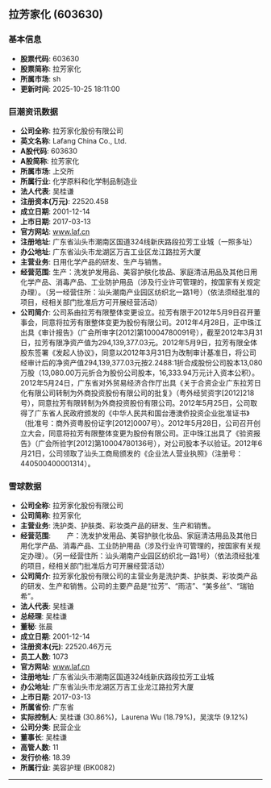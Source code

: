 ## 拉芳家化 (603630)

### 基本信息

- **股票代码**: 603630
- **股票简称**: 拉芳家化
- **所属市场**: sh
- **更新时间**: 2025-10-25 18:11:00

### 巨潮资讯数据

- **公司全称**: 拉芳家化股份有限公司
- **英文名称**: Lafang China Co., Ltd.
- **A股代码**: 603630
- **A股简称**: 拉芳家化
- **所属市场**: 上交所
- **所属行业**: 化学原料和化学制品制造业
- **法人代表**: 吴桂谦
- **注册资本(万元)**: 22520.458
- **成立日期**: 2001-12-14
- **上市日期**: 2017-03-13
- **官方网站**: www.laf.cn
- **注册地址**: 广东省汕头市潮南区国道324线新庆路段拉芳工业城（一照多址）
- **办公地址**: 广东省汕头市龙湖区万吉工业区龙江路拉芳大厦
- **主营业务**: 日用化学产品的研发、生产与销售。
- **经营范围**: 生产：洗发护发用品、美容护肤化妆品、家庭清洁用品及其他日用化学产品、消毒产品、工业防护用品（涉及行业许可管理的，按国家有关规定办理）。（另一经营住所：汕头潮南产业园区纺织北一路1号）（依法须经批准的项目，经相关部门批准后方可开展经营活动）
- **公司简介**: 公司系由拉芳有限整体变更设立。拉芳有限于2012年5月9日召开董事会，同意将拉芳有限整体变更为股份有限公司。2012年4月28日，正中珠江出具《审计报告》（广会所审字[2012]第10004780091号），截至2012年3月31日，拉芳有限净资产值为294,139,377.03元。2012年5月9日，拉芳有限全体股东签署《发起人协议》，同意以2012年3月31日为改制审计基准日，将公司经审计后的净资产值294,139,377.03元按2.2488:1折合成股份公司股本13,080万股（13,080.00万元折合为股份公司股本，16,333.94万元计入资本公积）。2012年5月24日，广东省对外贸易经济合作厅出具《关于合资企业广东拉芳日化有限公司转制为外商投资股份有限公司的批复》（粤外经贸资字[2012]218号），同意拉芳有限转制为外商投资股份有限公司。2012年5月25日，公司取得了广东省人民政府颁发的《中华人民共和国台港澳侨投资企业批准证书》（批准号：商外资粤股份证字[2012]0007号）。2012年5月28日，公司召开创立大会，同意将拉芳有限整体变更为股份有限公司。正中珠江出具了《验资报告》（广会所验字[2012]第10004780136号），对公司股本予以验证。2012年6月21日，公司领取了汕头工商局颁发的《企业法人营业执照》（注册号：440500400001314）。

### 雪球数据

- **公司全称**: 拉芳家化股份有限公司
- **公司简称**: 拉芳家化
- **主营业务**: 洗护类、护肤类、彩妆类产品的研发、生产和销售。
- **经营范围**: 　　产：洗发护发用品、美容护肤化妆品、家庭清洁用品及其他日用化学产品、消毒产品、工业防护用品（涉及行业许可管理的，按国家有关规定办理）。（另一经营住所：汕头潮南产业园区纺织北一路1号）（依法须经批准的项目，经相关部门批准后方可开展经营活动）
- **公司简介**: 拉芳家化股份有限公司的主营业务是洗护类、护肤类、彩妆类产品的研发、生产和销售。公司的主要产品是“拉芳”、“雨洁”、“美多丝”、“瑞铂希”。
- **法人代表**: 吴桂谦
- **总经理**: 吴桂谦
- **董秘**: 张晨
- **成立日期**: 2001-12-14
- **注册资本(元)**: 22520.46万元
- **员工人数**: 1073
- **官方网站**: www.laf.cn
- **注册地址**: 广东省汕头市潮南区国道324线新庆路段拉芳工业城
- **办公地址**: 广东省汕头市龙湖区万吉工业龙江路拉芳大厦
- **上市日期**: 2017-03-13
- **所属省份**: 广东省
- **实际控制人**: 吴桂谦 (30.86%)，Laurena Wu (18.79%)，吴滨华 (9.12%)
- **公司分类**: 民营企业
- **董事长**: 吴桂谦
- **高管人数**: 11
- **发行价格**: 18.39
- **所属行业**: 美容护理 (BK0082)

---